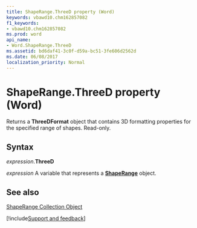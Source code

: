 ```yaml
---
title: ShapeRange.ThreeD property (Word)
keywords: vbawd10.chm162857082
f1_keywords:
- vbawd10.chm162857082
ms.prod: word
api_name:
- Word.ShapeRange.ThreeD
ms.assetid: bd6daf41-3c0f-d59a-bc51-3fe606d2562d
ms.date: 06/08/2017
localization_priority: Normal
---
```



# ShapeRange.ThreeD property (Word)

Returns a  **ThreeDFormat** object that contains 3D formatting properties for the specified range of shapes. Read-only.


## Syntax

_expression_.**ThreeD**

 _expression_ A variable that represents a **[ShapeRange](Word.shaperange.md)** object.


## See also


[ShapeRange Collection Object](Word.shaperange.md)

[!include[Support and feedback](~/includes/feedback-boilerplate.md)]